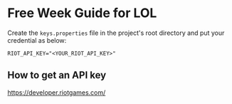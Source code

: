# Free Week Guide for LOL

Create the `keys.properties` file in the project's root directory and put your credential as below:

```properties
RIOT_API_KEY="<YOUR_RIOT_API_KEY>"
```

## How to get an API key

https://developer.riotgames.com/
